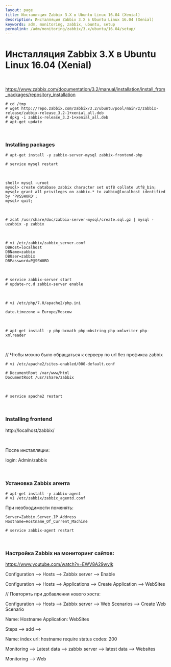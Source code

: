 ```yaml
---
layout: page
title: Инсталляция Zabbix 3.X в Ubuntu Linux 16.04 (Xenial)
description: Инсталляция Zabbix 3.X в Ubuntu Linux 16.04 (Xenial)
keywords: adm, monitoring, zabbix, ubuntu, setup
permalink: /adm/monitoring/zabbix/3.x/ubuntu/16.04/setup/
---
```


# Инсталляция Zabbix 3.X в Ubuntu Linux 16.04 (Xenial)

<br/>

https://www.zabbix.com/documentation/3.2/manual/installation/install_from_packages/repository_installation

    # cd /tmp
    # wget http://repo.zabbix.com/zabbix/3.2/ubuntu/pool/main/z/zabbix-release/zabbix-release_3.2-1+xenial_all.deb
    # dpkg -i zabbix-release_3.2-1+xenial_all.deb
    # apt-get update

<br/>

### Installing packages

    # apt-get install -y zabbix-server-mysql zabbix-frontend-php

    # service mysql restart

<br/>

    shell> mysql -uroot
    mysql> create database zabbix character set utf8 collate utf8_bin;
    mysql> grant all privileges on zabbix.* to zabbix@localhost identified by 'P@SSW0RD';
    mysql> quit;

<br/>

    # zcat /usr/share/doc/zabbix-server-mysql/create.sql.gz | mysql -uzabbix -p zabbix

<br/>

    # vi /etc/zabbix/zabbix_server.conf
    DBHost=localhost
    DBName=zabbix
    DBUser=zabbix
    DBPassword=P@SSW0RD

<br/>

    # service zabbix-server start
    # update-rc.d zabbix-server enable

<!-- <br/>

    # vi /etc/zabbix/apache.conf

    (может быть еще в этом нужно указать # vi /etc/php/7.0/cli/php.ini)

    php_value date.timezone Europe/Moscow -->

<br/>

    # vi /etc/php/7.0/apache2/php.ini

    date.timezone = Europe/Moscow

<br/>

    # apt-get install -y php-bcmath php-mbstring php-xmlwriter php-xmlreader

<br/>

// Чтобы можно было обращаться к серверу по url без префикса zabbix

    # vi /etc/apache2/sites-enabled/000-default.conf

    # DocumentRoot /var/www/html
    DocumentRoot /usr/share/zabbix

<br/>

    # service apache2 restart

<br/>

### Installing frontend

http://localhost/zabbix/

<br/>

После инсталляции:

login: Admin/zabbix

<br/>

### Установка Zabbix агента

    # apt-get install -y zabbix-agent
    # vi /etc/zabbix/zabbix_agentd.conf

При необходимости поменять:

    Server=Zabbix.Server.IP.Address
    Hostname=Hostname_Of_Current_Machine

    # service zabbix-agent restart

<br/>

### Настройка Zabbix на мониторинг сайтов:

https://www.youtube.com/watch?v=EWV8A29wvlk

Configuration --> Hosts --> Zabbix server --> Enable

Configuration --> Hosts --> Applications --> Create Application --> WebSites

// Повторять при добавлении нового хоста:

Configuration --> Hosts --> Zabbix server --> Web Scenarios --> Create Web Scenario

Name: Hostname
Application: WebSites

Steps --> add -->

Name: index
url: hostname
require status codes: 200

Monitoring --> Latest data --> zabbix server --> latest data --> Websites

Monitoring --> Web
